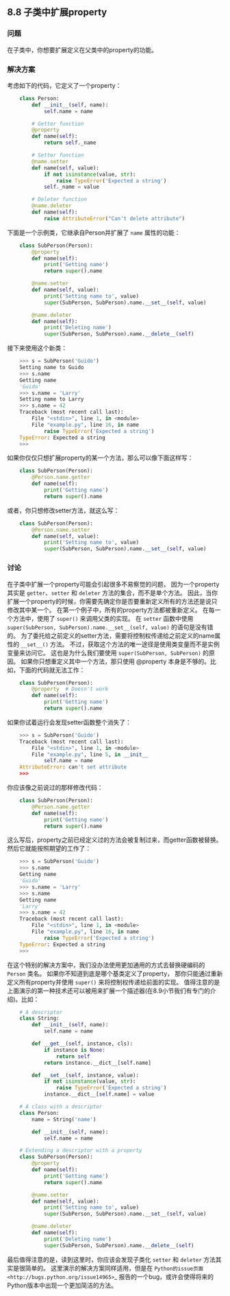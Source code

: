 ## 8.8 子类中扩展property ##
### 问题 ###
在子类中，你想要扩展定义在父类中的property的功能。
### 解决方案 ###
考虑如下的代码，它定义了一个property：
```python
    class Person:
        def __init__(self, name):
            self.name = name

        # Getter function
        @property
        def name(self):
            return self._name

        # Setter function
        @name.setter
        def name(self, value):
            if not isinstance(value, str):
                raise TypeError('Expected a string')
            self._name = value

        # Deleter function
        @name.deleter
        def name(self):
            raise AttributeError("Can't delete attribute")

```
下面是一个示例类，它继承自Person并扩展了 ``name`` 属性的功能：
```python
    class SubPerson(Person):
        @property
        def name(self):
            print('Getting name')
            return super().name

        @name.setter
        def name(self, value):
            print('Setting name to', value)
            super(SubPerson, SubPerson).name.__set__(self, value)

        @name.deleter
        def name(self):
            print('Deleting name')
            super(SubPerson, SubPerson).name.__delete__(self)

```
接下来使用这个新类：
```python
    >>> s = SubPerson('Guido')
    Setting name to Guido
    >>> s.name
    Getting name
    'Guido'
    >>> s.name = 'Larry'
    Setting name to Larry
    >>> s.name = 42
    Traceback (most recent call last):
        File "<stdin>", line 1, in <module>
        File "example.py", line 16, in name
            raise TypeError('Expected a string')
    TypeError: Expected a string
    >>>

```
如果你仅仅只想扩展property的某一个方法，那么可以像下面这样写：
```python
    class SubPerson(Person):
        @Person.name.getter
        def name(self):
            print('Getting name')
            return super().name

```
或者，你只想修改setter方法，就这么写：
```python
    class SubPerson(Person):
        @Person.name.setter
        def name(self, value):
            print('Setting name to', value)
            super(SubPerson, SubPerson).name.__set__(self, value)

```
### 讨论 ###
在子类中扩展一个property可能会引起很多不易察觉的问题，
因为一个property其实是 ``getter``、``setter`` 和 ``deleter`` 方法的集合，而不是单个方法。
因此，当你扩展一个property的时候，你需要先确定你是否要重新定义所有的方法还是说只修改其中某一个。
在第一个例子中，所有的property方法都被重新定义。
在每一个方法中，使用了 ``super()`` 来调用父类的实现。
在 ``setter`` 函数中使用 ``super(SubPerson, SubPerson).name.__set__(self, value)`` 的语句是没有错的。
为了委托给之前定义的setter方法，需要将控制权传递给之前定义的name属性的 ``__set__()`` 方法。
不过，获取这个方法的唯一途径是使用类变量而不是实例变量来访问它。
这也是为什么我们要使用 ``super(SubPerson, SubPerson)`` 的原因。
如果你只想重定义其中一个方法，那只使用 @property 本身是不够的。比如，下面的代码就无法工作：
```python
    class SubPerson(Person):
        @property  # Doesn't work
        def name(self):
            print('Getting name')
            return super().name

```
如果你试着运行会发现setter函数整个消失了：
```python
    >>> s = SubPerson('Guido')
    Traceback (most recent call last):
        File "<stdin>", line 1, in <module>
        File "example.py", line 5, in __init__
            self.name = name
    AttributeError: can't set attribute
    >>>

```
你应该像之前说过的那样修改代码：
```python
    class SubPerson(Person):
        @Person.name.getter
        def name(self):
            print('Getting name')
            return super().name

```
这么写后，property之前已经定义过的方法会被复制过来，而getter函数被替换。然后它就能按照期望的工作了：
```python
    >>> s = SubPerson('Guido')
    >>> s.name
    Getting name
    'Guido'
    >>> s.name = 'Larry'
    >>> s.name
    Getting name
    'Larry'
    >>> s.name = 42
    Traceback (most recent call last):
        File "<stdin>", line 1, in <module>
        File "example.py", line 16, in name
            raise TypeError('Expected a string')
    TypeError: Expected a string
    >>>

```
在这个特别的解决方案中，我们没办法使用更加通用的方式去替换硬编码的 ``Person`` 类名。
如果你不知道到底是哪个基类定义了property，
那你只能通过重新定义所有property并使用 ``super()`` 来将控制权传递给前面的实现。
值得注意的是上面演示的第一种技术还可以被用来扩展一个描述器(在8.9小节我们有专门的介绍)。比如：
```python
    # A descriptor
    class String:
        def __init__(self, name):
            self.name = name

        def __get__(self, instance, cls):
            if instance is None:
                return self
            return instance.__dict__[self.name]

        def __set__(self, instance, value):
            if not isinstance(value, str):
                raise TypeError('Expected a string')
            instance.__dict__[self.name] = value

    # A class with a descriptor
    class Person:
        name = String('name')

        def __init__(self, name):
            self.name = name

    # Extending a descriptor with a property
    class SubPerson(Person):
        @property
        def name(self):
            print('Getting name')
            return super().name

        @name.setter
        def name(self, value):
            print('Setting name to', value)
            super(SubPerson, SubPerson).name.__set__(self, value)

        @name.deleter
        def name(self):
            print('Deleting name')
            super(SubPerson, SubPerson).name.__delete__(self)

```
最后值得注意的是，读到这里时，你应该会发现子类化 ``setter`` 和 ``deleter`` 方法其实是很简单的。
这里演示的解决方案同样适用，但是在 `Python的issue页面 <http://bugs.python.org/issue14965>`_
报告的一个bug，或许会使得将来的Python版本中出现一个更加简洁的方法。
